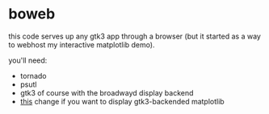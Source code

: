 # boweb
this code serves up any gtk3 app through a browser (but it started as a way to webhost my interactive matplotlib demo).

you'll need:
* tornado
* psutl
* gtk3 of course with the broadwayd display backend
* [this](https://github.com/matplotlib/matplotlib/pull/4093) change if you want to display gtk3-backended matplotlib
